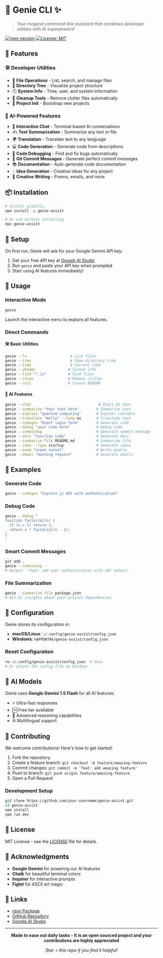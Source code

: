 
# 🎩 Genie CLI ✨

> _Your magical command-line assistant that combines developer utilities with AI superpowers!_

[![npm version](https://badge.fury.io/js/genie-assist.svg)](https://badge.fury.io/js/genie-assist)
[![License: MIT](https://img.shields.io/badge/License-MIT-yellow.svg)](https://opensource.org/licenses/MIT)

## 🚀 Features

### 🛠️ Developer Utilities
- 📁 **File Operations** - List, search, and manage files
- 🌳 **Directory Tree** - Visualize project structure
- 🕐 **System Info** - Time, user, and system information
- 🧹 **Cleanup Tools** - Remove clutter files automatically
- 🚀 **Project Init** - Bootstrap new projects

### 🤖 AI-Powered Features
- 💬 **Interactive Chat** - Terminal-based AI conversations
- ✍️ **Text Summarization** - Summarize any text or file
- 🌍 **Translation** - Translate text to any language
- 💻 **Code Generation** - Generate code from descriptions
- 🐛 **Code Debugging** - Find and fix bugs automatically
- 📝 **Git Commit Messages** - Generate perfect commit messages
- 📚 **Documentation** - Auto-generate code documentation
- 💡 **Idea Generation** - Creative ideas for any project
- 🎨 **Creative Writing** - Poems, emails, and more

## 📦 Installation

```bash
# Install globally
npm install -g genie-assist

# Or use without installing
npx genie-assist
```

## 🔧 Setup

On first run, Genie will ask for your Google Gemini API key:

1. Get your free API key at [Google AI Studio](https://aistudio.google.com/app/apikey)
2. Run `genie` and paste your API key when prompted
3. Start using AI features immediately!

## 🎯 Usage

### Interactive Mode
```bash
genie
```
Launch the interactive menu to explore all features.

### Direct Commands

#### 🛠️ Basic Utilities
```bash
genie --ls                    # List files
genie --tree                  # Show directory tree
genie --time                  # Current time
genie --whoami               # System info
genie --find "*.js"          # Find files
genie --clean                # Remove clutter
genie --init                 # Create README
```

#### 🤖 AI Features
```bash
genie --chat                               # Start AI chat
genie --summarize "Your text here"        # Summarize text
genie --explain "quantum computing"       # Explain concepts
genie --translate "Hello" --lang es       # Translate text
genie --codegen "React login form"        # Generate code
genie --debug "your code here"            # Debug code
genie --commitmsg                         # Generate commit message
genie --docs "function code"              # Generate docs
genie --summarize-file README.md          # Summarize file
genie --idea --type startup               # Generate ideas
genie --poem "ocean sunset"               # Write poetry
genie --email "meeting request"           # Generate emails
```

## 🎨 Examples

### Generate Code
```bash
genie --codegen "Express.js API with authentication"
```

### Debug Code
```bash
genie --debug "
function factorial(n) {
  if (n = 1) return 1;
  return n * factorial(n - 1);
}
"
```

### Smart Commit Messages
```bash
git add .
genie --commitmsg
# Output: "feat: add user authentication with JWT tokens"
```

### File Summarization
```bash
genie --summarize-file package.json
# Get AI insights about your project dependencies
```

## 🔧 Configuration

Genie stores its configuration in:
- **macOS/Linux**: `~/.config/genie-assist/config.json`
- **Windows**: `%APPDATA%/genie-assist/config.json`

### Reset Configuration
```bash
rm ~/.config/genie-assist/config.json  # Unix
# Or delete the config file on Windows
```

## 🌟 AI Models

Genie uses **Google Gemini 1.5 Flash** for all AI features:
- ⚡ Ultra-fast responses
- 🆓 Free tier available
- 🧠 Advanced reasoning capabilities
- 🌐 Multilingual support

## 🤝 Contributing

We welcome contributions! Here's how to get started:

1. Fork the repository
2. Create a feature branch: `git checkout -b feature/amazing-feature`
3. Commit changes: `git commit -m 'feat: add amazing feature'`
4. Push to branch: `git push origin feature/amazing-feature`
5. Open a Pull Request

### Development Setup
```bash
git clone https://github.com/your-username/genie-assist.git
cd genie-assist
npm install
npm run dev
```

## 📝 License

MIT License - see the [LICENSE](LICENSE) file for details.

## 🙏 Acknowledgments

- **Google Gemini** for powering our AI features
- **Chalk** for beautiful terminal colors
- **Inquirer** for interactive prompts
- **Figlet** for ASCII art magic

## 🔗 Links

- [npm Package](https://www.npmjs.com/package/genie-assist)
- [GitHub Repository](https://github.com/keshavgarg24/genie-assist)
- [Google AI Studio](https://aistudio.google.com/app/apikey)

---

<div align="center">

**Made to ease out daily tasks - It is an open sourced project and your contributions are highly appreciated**

_Star ⭐ this repo if you find it helpful!_
